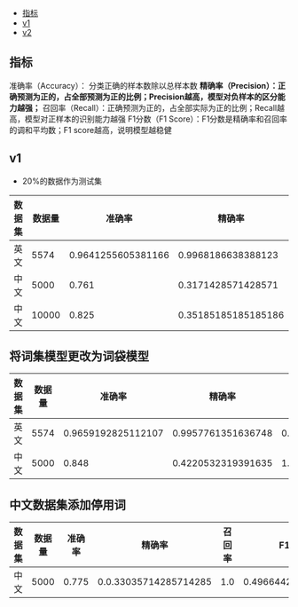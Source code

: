 <!-- TOC -->

* [指标](#指标)
* [v1](#v1)
* [v2](#v2)

<!-- TOC -->

## 指标

准确率（Accuracy）： 分类正确的样本数除以总样本数
**精确率（Precision）：正确预测为正的，占全部预测为正的比例；Precision越高，模型对负样本的区分能力越强；**
召回率（Recall）：正确预测为正的，占全部实际为正的比例；Recall越高，模型对正样本的识别能力越强
F1分数（F1 Score）：F1分数是精确率和召回率的调和平均数；F1 score越高，说明模型越稳健

## v1

- 20%的数据作为测试集

| 数据集 | 数据量   | 准确率                | 精确率                 | 召回率               | F1分数                |
|-----|-------|--------------------|---------------------|-------------------|---------------------|
| 英文  | 5574  | 0.9641255605381166 | 0.9968186638388123  | 0.962128966223132 | 0.9791666666666666  |
| 中文  | 5000  | 0.761              | 0.3171428571428571  | 1.0               | 0.48156182212581344 |
| 中文  | 10000 | 0.825              | 0.35185185185185186 | 1.0               | 0.5205479452054794  |

## 将词集模型更改为词袋模型

| 数据集 | 数据量  | 准确率                | 精确率                | 召回率                | F1分数               |
|-----|------|--------------------|--------------------|--------------------|--------------------|
| 英文  | 5574 | 0.9659192825112107 | 0.9957761351636748 | 0.9651995905834186 | 0.9802494802494802 |
| 中文  | 5000 | 0.848              | 0.4220532319391635 | 1.0                | 0.5935828877005348 |

## 中文数据集添加停用词

| 数据集 | 数据量  | 准确率   | 精确率                   | 召回率 | F1分数               |
|-----|------|-------|-----------------------|-----|--------------------|
| 中文  | 5000 | 0.775 | 0.0.33035714285714285 | 1.0 | 0.4966442953020134 |

